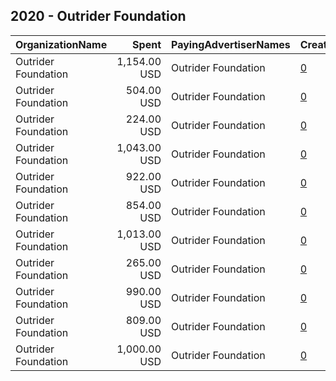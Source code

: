 ## 2020 - Outrider Foundation 
|OrganizationName|Spent|PayingAdvertiserNames|CreativeUrls|Impressions|Genders|AgeBrackets|CountryCodes|BillingAddresses|CandidateBallotInformation|
|:---|---:|:---|:---|---:|:---|:---|:---|:---|:---|
|Outrider Foundation|1,154.00 USD|Outrider Foundation|[0](https://www.snap.com/political-ads/asset/14d4f20c6b2f1b104138aaf8475eedfa06984d49d220fbcbac50521bc331187a?mediaType=mp4)|127,394||18-30|united states|US||
|Outrider Foundation|504.00 USD|Outrider Foundation|[0](https://www.snap.com/political-ads/asset/fed5e58964c2364a56df4dc4fe8b3ba6f26d5a6c414e05706d48f39a81b3b929?mediaType=mp4)|60,126||18-30|united states|US||
|Outrider Foundation|224.00 USD|Outrider Foundation|[0](https://www.snap.com/political-ads/asset/1625df33551ec4f083a446afcf9e5609891ec0a961a2d731ee77fada7aa30efa?mediaType=mp4)|26,622||18-30|united states|US||
|Outrider Foundation|1,043.00 USD|Outrider Foundation|[0](https://www.snap.com/political-ads/asset/cafaad811fb9cdd1f08d24ef94d4943ace8c61dbfb9d59ea606924890a30c835?mediaType=mp4)|142,438||18-24|united states|US|Mail in Voting|
|Outrider Foundation|922.00 USD|Outrider Foundation|[0](https://www.snap.com/political-ads/asset/12af5f3fc19ed296273ba68f3850444313f283f0a4a65c9deacadfb947abfdc6?mediaType=mp4)|114,125||18-24|united states|US||
|Outrider Foundation|854.00 USD|Outrider Foundation|[0](https://www.snap.com/political-ads/asset/6b336c9fa92c8841a9b99d617d9394e2e8d6654e18bd945d22c301de543a7a9b?mediaType=mp4)|88,880||18-30|united states|US||
|Outrider Foundation|1,013.00 USD|Outrider Foundation|[0](https://www.snap.com/political-ads/asset/399ce65744271da6d47851bb4605313ac923cd41796764f5b5fd3cb2c3dd06fe?mediaType=mp4)|138,733||18-24|united states|US||
|Outrider Foundation|265.00 USD|Outrider Foundation|[0](https://www.snap.com/political-ads/asset/e8d6b7738f88bb2d6fdbebf54ba0c38fe3f805bde1e17a8fcc03e72a4ecf7f45?mediaType=mp4)|35,272||18-30|united states|US||
|Outrider Foundation|990.00 USD|Outrider Foundation|[0](https://www.snap.com/political-ads/asset/4c2da1a61207345246a1874fc88dc6f5deac5dd8c61ec517396a7c0328f95fd5?mediaType=mp4)|99,577||18-30|united states|US||
|Outrider Foundation|809.00 USD|Outrider Foundation|[0](https://www.snap.com/political-ads/asset/e29c7eb689a3096a8c24a8f982ef2a5e9b791d4b39470015733d7ce9d75238ba?mediaType=mp4)|104,851||18-24|united states|US|Mail in Voting|
|Outrider Foundation|1,000.00 USD|Outrider Foundation|[0](https://www.snap.com/political-ads/asset/5647a1a79362290a9b9bb9a30a2fae769647cabd03f66f0d32ac1e56b2fe0e52?mediaType=mp4)|122,292||18-24|united states|US||
